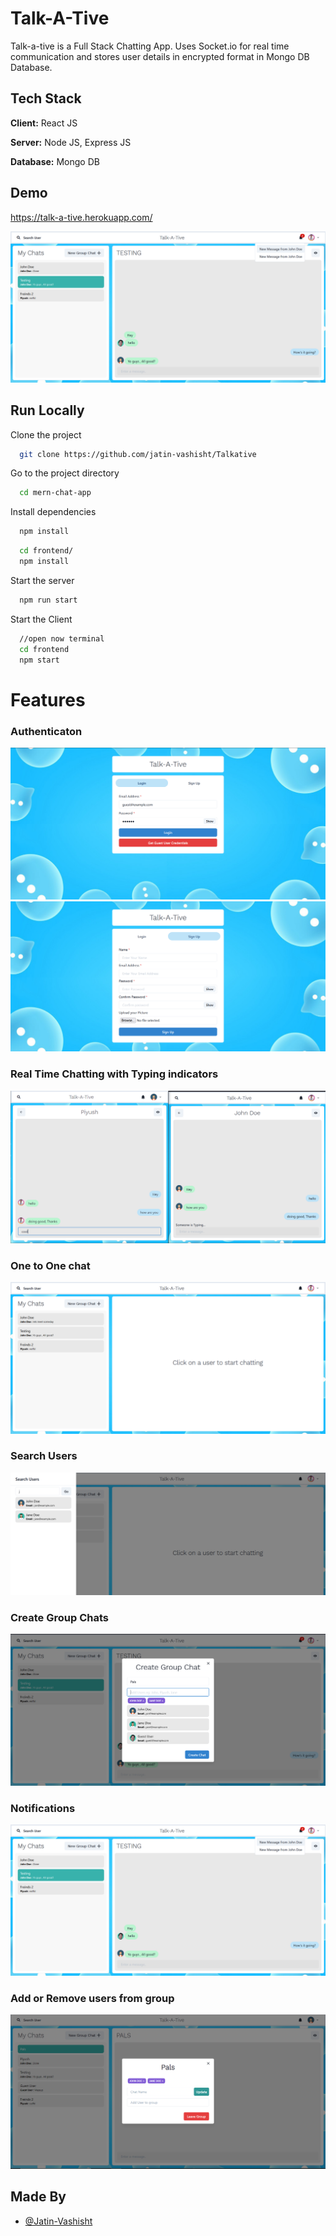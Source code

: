 
# Talk-A-Tive

Talk-a-tive is a Full Stack Chatting App.
Uses Socket.io for real time communication and stores user details in encrypted format in Mongo DB Database.
## Tech Stack

**Client:** React JS

**Server:** Node JS, Express JS

**Database:** Mongo DB
  
## Demo

https://talk-a-tive.herokuapp.com/

![](https://github.com/jatin-vashisht/Talkative/blob/main/screenshots/group%20%2B%20notif.PNG)
## Run Locally

Clone the project

```bash
  git clone https://github.com/jatin-vashisht/Talkative
```

Go to the project directory

```bash
  cd mern-chat-app
```

Install dependencies

```bash
  npm install
```

```bash
  cd frontend/
  npm install
```

Start the server

```bash
  npm run start
```
Start the Client

```bash
  //open now terminal
  cd frontend
  npm start
```

  
# Features

### Authenticaton
![](https://github.com/jatin-vashisht/Talkative/blob/main/screenshots/login.PNG)
![](https://github.com/jatin-vashisht/Talkative/blob/main/screenshots/signup.PNG)
### Real Time Chatting with Typing indicators
![](https://github.com/jatin-vashisht/Talkative/blob/main/screenshots/real-time.PNG)
### One to One chat
![](https://github.com/jatin-vashisht/Talkative/blob/main/screenshots/mainscreen.PNG)
### Search Users
![](https://github.com/jatin-vashisht/Talkative/blob/main/screenshots/search.PNG)
### Create Group Chats
![](https://github.com/jatin-vashisht/Talkative/blob/main/screenshots/new%20grp.PNG)
### Notifications 
![](https://github.com/jatin-vashisht/Talkative/blob/main/screenshots/group%20%2B%20notif.PNG)
### Add or Remove users from group
![](https://github.com/jatin-vashisht/Talkative/blob/main/screenshots/add%20rem.PNG)

## Made By

- [@Jatin-Vashisht](https://github.com/jatin-vashisht)

  
